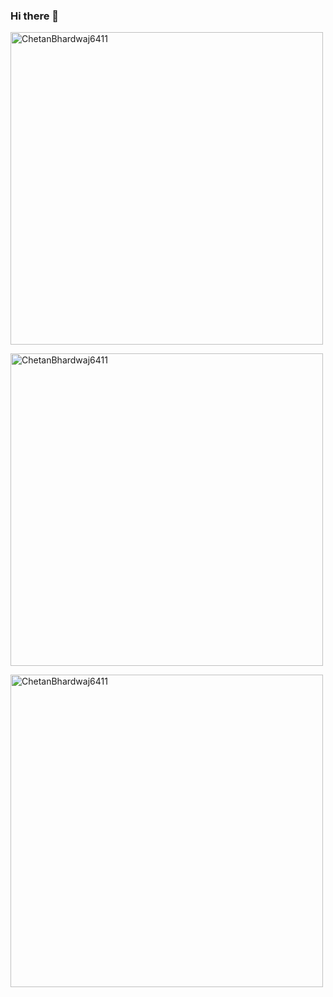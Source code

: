 ### Hi there 👋

<p><image width="500px" src="https://github-readme-stats.vercel.app/api?username=ChetanBhardwaj6411&theme=radical&count_private=true" alt="ChetanBhardwaj6411"></p>

<p><image width="500px" src="https://github-readme-stats.vercel.app/api/top-langs/?username=ChetanBhardwaj6411&layout=compact" alt="ChetanBhardwaj6411"></p>

<p><img align="center" width="500px" src="https://github-readme-streak-stats.herokuapp.com/?user=ChetanBhardwaj6411&theme=dark" alt="ChetanBhardwaj6411" /></p>

<!--
**ChetanBhardwaj6411/ChetanBhardwaj6411** is a ✨ _special_ ✨ repository because its `README.md` (this file) appears on your GitHub profile.

Here are some ideas to get you started:

- 🔭 I’m currently working on ...
- 🌱 I’m currently learning ...
- 👯 I’m looking to collaborate on ...
- 🤔 I’m looking for help with ...
- 💬 Ask me about ...
- 📫 How to reach me: ...
- 😄 Pronouns: ...
- ⚡ Fun fact: ...
-->
